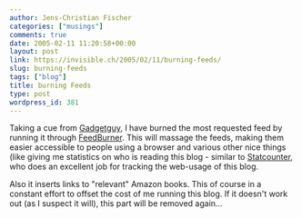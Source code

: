 ```yaml
---
author: Jens-Christian Fischer
categories: ["musings"]
comments: true
date: 2005-02-11 11:20:58+00:00
layout: post
link: https://invisible.ch/2005/02/11/burning-feeds/
slug: burning-feeds
tags: ["blog"]
title: burning Feeds
type: post
wordpress_id: 381
---
```


Taking a cue from [Gadgetguy][1], I have burned the most requested feed by running it through [FeedBurner][2]. This will massage the feeds, making them easier accessible to people using a browser and various other nice things (like giving me statistics on who is reading this blog - similar to [Statcounter][3], who does an excellent job for tracking the web-usage of this blog.

Also it inserts links to "relevant" Amazon books. This of course in a constant effort to offset the cost of me running this blog. If it doesn't work out (as I suspect it will), this part will be removed again...


[1]: https://www.gadgetguy.de/
[2]: https://www.feedburner.com/
[3]: https://www.statcounter.com/
